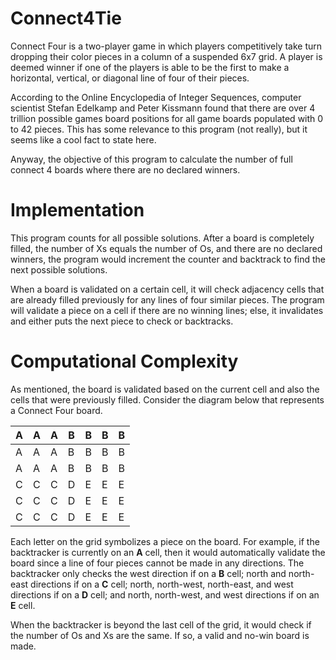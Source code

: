 # Connect4Tie

Connect Four is a two-player game in which players competitively take turn dropping their 
color pieces in a column of a suspended 6x7 grid. A player is deemed winner if one of the players
is able to be the first to make a horizontal, vertical, or diagonal line of four of their pieces.

According to the Online Encyclopedia of Integer Sequences, computer scientist Stefan Edelkamp and
Peter Kissmann found that there are over 4 trillion possible games board positions for all game
boards populated with 0 to 42 pieces. This has some relevance to this program (not really), but
it seems like a cool fact to state here.

Anyway, the objective of this program to calculate the number of full connect 4 boards where there are no
declared winners.

# Implementation

This program counts for all possible solutions. After a board is completely filled, the number of Xs
equals the number of Os, and there are no declared winners, the program would increment the counter and
backtrack to find the next possible solutions.

When a board is validated on a certain cell, it will check adjacency cells that are already filled previously
for any lines of four similar pieces. The program will validate a piece on a cell if there are no winning lines;
else, it invalidates and either puts the next piece to check or backtracks. 

# Computational Complexity

As mentioned, the board is validated based on the current cell and also the cells that were previously
filled. Consider the diagram below that represents a Connect Four board.

| A | A | A | B | B | B | B |
|---|---|---|---|---|---|---|
| A | A | A | B | B | B | B |
| A | A | A | B | B | B | B |
| C | C | C | D | E | E | E |
| C | C | C | D | E | E | E |
| C | C | C | D | E | E | E |

Each letter on the grid symbolizes a piece on the board. For example, if the backtracker is currently
on an **A** cell, then it would automatically validate the board since a line of four pieces cannot 
be made in any directions. The backtracker only checks the west direction if on a **B** cell; north and
north-east directions if on a **C** cell; north, north-west, north-east, and west directions if on a **D**
cell; and north, north-west, and west directions if on an **E** cell.

When the backtracker is beyond the last cell of the grid, it would check if
the number of Os and Xs are the same. If so, a valid and no-win board is made.



